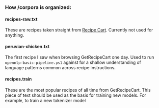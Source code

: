 
### How /corpora is organized:

#### recipes-raw.txt
These are recipes taken straight from [Recipe Cart](http://www.getrecipecart.com/popular). Currently not used for
anything.

#### peruvian-chicken.txt
The first recipe I saw when browsing GetRecipeCart one day. Used to run `opennlp-basic-pipeline.ps1` against for
a shallow understanding of language patterns common across recipe instructions.

#### recipes.train

These are the most popular recipes of all time from GetRecipeCart. This piece of text should be used as the basis
for training new models. For example, to train a new tokenizer model 